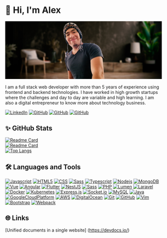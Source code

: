 # 👋 Hi, I'm Alex

[![avatar](assets/profile_background.jpg)](https://github.com/alexchristianqr)

I am a full stack web developer with more than 5 years of experience using frontend and backend technologies. I have worked in high growth startups where the challenges and day to day are variable and high learning. I am also a digital entrepreneur to know more about technology business.

[![LinkedIn](https://img.shields.io/badge/LinkedIn-0077B5?logo=linkedin&logoColor=white)](https://www.linkedin.com/in/alexchristianqr/)
[![GitHub](https://visitor-badge.glitch.me/badge?page_id=alexchristianqr.portfolio.issue.1)](https://visitor-badge.glitch.me/badge?page_id=alexchristianqr.portfolio.issue.1)
[![GitHub](https://img.shields.io/github/followers/alexchristianqr?label=followers)](https://github.com/alexchristianqr?tab=followers)
[![GitHub](https://img.shields.io/github/stars/alexchristianqr)](https://github.com/alexchristianqr?tab=stars)

## ✨ GitHub Stats

[![Readme Card](https://github-readme-stats.vercel.app/api?username=alexchristianqr&show_icons=true&theme=vue-dark)](https://github.com/alexchristianqr)
<br>
[![Readme Card](https://github-readme-stats.vercel.app/api/pin/?username=alexchristianqr&repo=portfolio&theme=vue-dark)](https://github.com/alexchristianqr/portfolio)
<br>
[![Top Langs](https://github-readme-stats.vercel.app/api/top-langs/?username=alexchristianqr&layout=compact&theme=vue-dark)](https://github.com/alexchristianqr)

## 🛠️ Languages and Tools

[![Javascript](https://img.shields.io/badge/-JavaScript-black?style=flat-square&logo=javascript)](https://devdocs.io/javascript/)
[![HTML5](https://img.shields.io/badge/-Html5-black?style=flat-square&logo=html5)](https://devdocs.io/html/)
[![CSS](https://img.shields.io/badge/-CSS-black?style=flat-square&logo=css3)](https://devdocs.io/css/)
[![Sass](https://img.shields.io/badge/-Sass-black?style=flat-square&logo=sass)](https://devdocs.io/sass/)
[![Typescript](https://img.shields.io/badge/-Typescript-black?style=flat-square&logo=typescript)](https://devdocs.io/typescript/)
[![Nodejs](https://img.shields.io/badge/-Nodejs-black?style=flat-square&logo=node.js)](https://nodejs.org/es/)
[![MongoDB](https://img.shields.io/badge/-MongoDB-black?style=flat-square&logo=mongodb)](https://www.mongodb.com/)
[![Vue](https://img.shields.io/badge/-Vue-black?style=flat-square&logo=vue.js)](https://vuejs.org/)
[![Angular](https://img.shields.io/badge/-Angular-black?style=flat-square&logo=angular&logoColor=dd0031)](https://angular.io/)
[![Flutter](https://img.shields.io/badge/-Ionic-black?style=flat-square&logo=ionic)](https://ionicframework.com/)
[![NestJS](https://img.shields.io/badge/-NestJS-black?style=flat-square&logo=nestjs&logoColor=ea2845)](https://nestjs.com/)
[![Sass](https://img.shields.io/badge/-Postman-black?style=flat-square&logo=postman)](https://www.postman.com/)
[![PHP](https://img.shields.io/badge/-PHP-black?style=flat-square&logo=php)](https://www.php.net/)
[![Lumen](https://img.shields.io/badge/-Lumen-black?style=flat-square&logo=lumen)](https://lumen.laravel.com/docs/9.x)
[![Laravel](https://img.shields.io/badge/-Laravel-black?style=flat-square&logo=laravel)](https://laravel.com/)
[![Docker](https://img.shields.io/badge/-Docker-black?style=flat-square&logo=Docker)](https://www.docker.com/)
[![Kubernetes](https://img.shields.io/badge/-Kubernetes-black?style=flat-square&logo=kubernetes)](https://kubernetes.io/es/)
[![Express.js](https://img.shields.io/badge/-Express-black?style=flat-square&logo=express)](https://expressjs.com/)
[![Socket.io](https://img.shields.io/badge/-Socket.IO-black?style=flat-square&logo=socket.io)](https://socket.io/)
[![MySQL](https://img.shields.io/badge/-MySql-black?style=flat-square&logo=mysql)](https://www.mysql.com/)
[![Java](https://img.shields.io/badge/-Java-black?style=flat-square&logo=java)]()
[![GoogleCloudPlatform](https://img.shields.io/badge/-Google_Cloud_Platform-black?style=flat-square&logo=Google)](https://cloud.google.com/?hl=es)
[![AWS](https://img.shields.io/badge/-Amazon_Web_Services-black?style=flat-square&logo=Amazon)](https://aws.amazon.com/es/)
[![DigitalOcean](https://img.shields.io/badge/-Digital_Ocean-black?style=flat-square&logo=DigitalOcean)]()
[![Git](https://img.shields.io/badge/-Git-black?style=flat-square&logo=git)](https://git-scm.com/)
[![GitHub](https://img.shields.io/badge/-GitHub-black?style=flat-square&logo=github)](https://github.com/)
[![Vim](https://img.shields.io/badge/-Vim-black?style=flat-square&logo=vim)](https://www.vim.org/)
[![Bootstrap](https://img.shields.io/badge/-Bootstrap-black?style=flat-square&logo=bootstrap)](https://getbootstrap.com/)
[![Webpack](https://img.shields.io/badge/-Webpack-black?style=flat-square&logo=webpack)](https://webpack.js.org/)

## 🌐 Links

[Unified documents in a single website] (https://devdocs.io/)